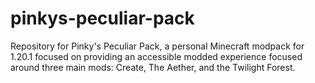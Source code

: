 # pinkys-peculiar-pack

Repository for Pinky's Peculiar Pack, a personal Minecraft modpack for 1.20.1 focused on providing an accessible modded experience focused around three main mods: Create, The Aether, and the Twilight Forest.

